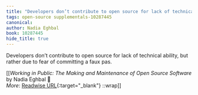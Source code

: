 ```yaml
---
title: "Developers don’t contribute to open source for lack of technical ..."
tags: open-source supplementals-10287445
canonical: 
author: Nadia Eghbal
book: 10287445
hide_title: true
---
```


Developers don’t contribute to open source for lack of technical ability, but rather due to fear of committing a faux pas.


[[<cite>_Working in Public: The Making and Maintenance of Open Source Software_</cite> by Nadia Eghbal 📕<br>
_More_: [Readwise URL](https://readwise.io/open/454454821){:target="_blank"}
::wrap]]